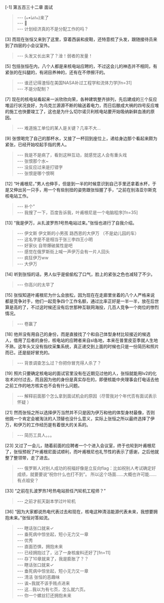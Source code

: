 
[-1] 第五百三十二章 面试
>--- (๑•́ωก̀๑)来了<br>
>--- 🐾<br>
>--- 计划经济真的不是分配工作的吗？<br>

[3] 而现在张恒又来到了这里，穿着西装和皮鞋，还特意梳了头发，跟随接待员来到了四层的小会议室外。
>--- 头发又长出来了？淦！弱者的发量！<br>

[5] 包括张恒在内，八个人都是来核电站应聘的，不过这会儿的神态并不相同，有紧张的在抖腿的，有闭目养神的，还有在不停擦汗的。
>--- 谁还记得渣恒在美国NASA补过工程学和流体力学[fn=31]<br>
>--- 不是分配制？<br>

[7] 现在的核电站看起来一派欣欣向荣，各种建筑整齐排列，先后建成的三个反应堆运行状况良好，为乌克兰源源不断的输送着电力，而日后酿成大祸的四号反应堆的施工也快要竣工了，这也是为什么切尔诺贝利核电站要开始吸纳新鲜血液的原因。
>--- 难道施工单位的某人是关键？几率不大…<br>

[9] 张恨喝完了自己的那杯水，又接了一杯回到座位上，递给身边那个看起来颇为紧张，已经开始咬起手指的男人。
>--- 我是不是病了，看到这种互动，就感觉这人会有重头戏<br>
>--- 张恨那个水~<br>
>--- 没反应过来是打错字<br>
>--- 张恨是哪个恨啊<br>

[12] “叶甫根尼，”男人也伸手，但是到一半的时候意识到自己手里还拿着水杯，于是又伸出另一只手，用一个有些别扭的姿势跟张恒握了手，“之前在别洛亚尔斯克核电站工作。
>--- 补个"<br>
>--- 我搜了一下，百度告诉我，叶甫根尼是一个电脑程序[fn=35]<br>

[13] “我是伊万，从扎波罗热1号热电站过来。”张恒也进行了自我介绍。
>--- 伊文斯
伊文斯的小男孩
路西恩的大伊万
（不是幼儿园的车）<br>
>--- 这名字是不是相当于张三李四王小明<br>
>--- 好家伙 自带爆破属性是吧<br>
>--- 感觉在俄罗斯街上喊一声伊万会有一片人回头<br>
>--- 疯狂伊万ww<br>
>--- 大伊万<br>

[14] 听到张恒的话，男人似乎是偷偷松了口气，脸上的紧张之色也减轻了不少。
>--- 你高兴的太早了<br>

[15] 张恒知道叶甫根尼为什么会放松，因为现在在走廊里坐着的八个人严格来说都是竞争对手，他们一起竞争四个工作名额，通过比率正好是一半一半，放在后世算是高的了，不过这时候还没有后世那种互联网海投，几百人竞争一个岗位的惨烈情况。
>--- 卷赢了<br>

[18] 他并没有用自己的身份，而是直接找了个和自己体型身材比较接近的候选人，借用了后者的身份，核电站的应聘者来自sl各地，本来在普里皮亚季就人生地不熟，这年头又没有指纹采集系统，真正递交到上面的时候也只是一份简历和照片而已，还是挺好冒充的。
>--- 背景调查怎么过？你把你冒充得人杀了？<br>

[19] 照片只要确定核电站的面试官里没有在近期见过他的人，张恒就能用lv2的化妆术对付过去，而且因为他的身份是真实存在的，即便核能中央理事会打电话去他之前工作的地方核实也不会有什么问题。
>--- 解释前面那个怎么拿到面试机会的原因（尽管我对个年代否有面试表示怀疑 ）<br>

[21] 然而张恒之所以选择伊万当然并不只是因为伊万和他的体型身材最像，否则他挑一个肯定会被淘汰的人顶替也没什么意义，实际上张恒之所以最终选择了伊万，和伊万的工作经历是有着很大的关系的。
>--- 简历工具人。。。<br>

[23] 又过了一会儿，随着前面的应聘者一个个进入会议室，终于也轮到叶甫根尼了，张恒预祝了叶甫根尼面试顺利，而叶甫根尼也礼节性的表示了感谢，之后他就整了整领带，走了进去。
>--- 俄罗斯人对别人成功的祝福好像是立反向flag：比如祝别人考试确定好成绩，就要要说“祝你什么也打不到”。
所以这个场面……大概也许可能……有点祖安？<br>

[33] “之前在扎波罗热1号热电站担任汽轮机工程师？”
>--- 之前才航天副本学过叶轮机<br>

[36] “因为大家都说热电代表过去和现在，核电这种清洁能源代表未来，我想要拥抱未来。”张恒对答如流。
>--- 瞎话张口就来✓<br>
>--- 垂死病中惊坐起，短小无力又一章<br>
>--- 优秀<br>
>--- 直面恐惧，拥抱未来<br>
>--- 已经拥抱过了，沾了一身核废料还好了[fn=11]<br>
>--- 存了10章就来了，我是膨胀了？？<br>
>--- 瞎话张口就来✓<br>
>--- 垂死病中惊坐起，短小无力又一章<br>
>--- 清洁
张恒的恶趣味<br>
>--- 诶~我就不该手贱点进来<br>
>--- 这...我以为有七页，怎么就六页。<br>
>--- 你一个螺丝钉还拥抱未来<br>
